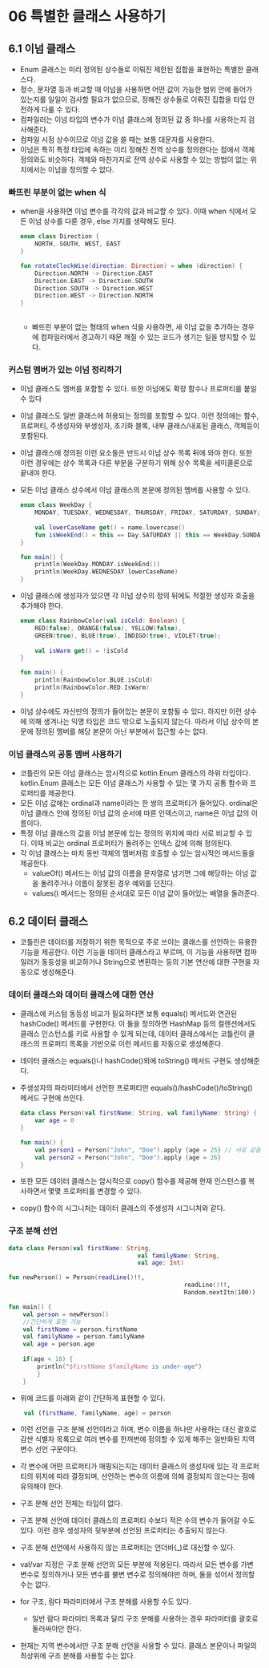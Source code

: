 # 06 특별한 클래스 사용하기

## 6.1 이넘 클래스

- Enum 클래스는 미리 정의된 상수들로 이뤄진 제한된 집합을 표현하는 특별한 클래스다.
- 정수, 문자열 등과 비교할 때 이넘을 사용하면 어떤 값이 가능한 범위 안에 들어가 있는지를 일일이 검사할 필요가 없으므로, 정해진 상수들로 이뤄진 집합을 타입 안전하게 다룰 수 있다.
- 컴파일러는 이넘 타입의 변수가 이넘 클래스에 정의된 값 중 하나를 사용하는지 검사해준다.
- 컴파일 시점 상수이므로 이넘 값을 쓸 때는 보통 대문자를 사용한다.
- 이넘은 특히 특정 타입에 속하는 미리 정해진 전역 상수를 정의한다는 점에서 객체 정의와도 비슷하다. 객체와 마찬가지로 전역 상수로 사용할 수 있는 방법이 없는 위치에서는 이넘을 정의할 수 없다.

### 빠뜨린 부분이 없는 when 식

- when을 사용하면 이넘 변수를 각각의 값과 비교할 수 있다. 이때 when 식에서 모든 이넘 상수를 다룬 경우, else 가지를 생략해도 된다.

    ```kotlin
    enum class Direction {
    	NORTH, SOUTH, WEST, EAST
    }
    
    fun rotateClockWise(direction: Direction) = when (direction) {
    	Direction.NORTH -> Direction.EAST
    	Direction.EAST -> Direction.SOUTH
    	Direction.SOUTH -> Direction.WEST
    	Direction.WEST -> Direction.NORTH
    }
    	
    ```

    - 빠뜨린 부분이 없는 형태의 when 식을 사용하면, 새 이넘 값을 추가하는 경우에 컴파일러에서 경고하기 때문 깨질 수 있는 코드가 생기는 일을 방지할 수 있다.

### 커스텀 멤버가 있는 이넘 정리하기

- 이넘 클래스도 멤버를 포함할 수 있다. 또한 이넘에도 확장 함수나 프로퍼티를 붙일 수 있다
- 이넘 클래스도 일반 클래스에 허용되는 정의를 포함할 수 있다. 이런 정의에는 함수, 프로퍼티, 주생성자와 부생성자, 초기화 블록, 내부 클래스/내포된 클래스, 객체등이 포함된다.
- 이넘 클래스에 정의된 이런 요소들은 반드시 이넘 상수 목록 뒤에 와야 한다. 또한 이런 경우에는 상수 목록과 다른 부분을 구분하기 위해 상수 목록을 세미콜론으로 끝내야 한다.
- 모든 이넘 클래스 상수에서 이넘 클래스의 본문에 정의된 멤버를 사용할 수 있다.

    ```kotlin
    enum class WeekDay {
    	MONDAY, TUESDAY, WEDNESDAY, THURSDAY, FRIDAY, SATURDAY, SUNDAY;
    	
    	val lowerCaseName get() = name.lowercase()
    	fun isWeekEnd() = this == Day.SATURDAY || this == WeekDay.SUNDAY
    }
    
    fun main() {
    	println(WeekDay.MONDAY.isWeekEnd())
    	println(WeekDay.WEDNESDAY.lowerCaseName)
    }
    ```

- 이넘 클래스에 생성자가 있으면 각 이넘 상수의 정의 뒤에도 적절한 생성자 호출을 추가해야 한다.

    ```kotlin
    enum class RainbowColor(val isCold: Boolean) {
    	RED(false), ORANGE(false), YELLOW(false), 
    	GREEN(true), BLUE(true), INDIGO(true), VIOLET(true);
    	
    	val isWarm get() = !isCold
    }
    
    fun main() {
    	println(RainbowColor.BLUE.isCold)
    	println(RainbowColor.RED.IsWarm)
    }
    ```

- 이넘 상수에도 자신만의 정의가 들어있는 본문이  포함될 수 있다. 하지만 이런 상수에 의해 생겨나는 익명 타입은 코드 밖으로 노출되지 않는다. 따라서 이넘 상수의 본문에 정의된 멤버를 해당 본문이 아닌 부분에서 접근할 수는 없다.

### 이넘 클래스의 공통 멤버 사용하기

- 코틀린의 모든 이넘 클래스는 암시적으로 kotlin.Enum 클래스의 하위 타입이다. kotlin.Enum 클래스는 모든 이넘 클래스가 사용할 수 있는 몇 가지 공통 함수와 프로퍼티를 제공한다.
- 모든 이넘 값에는 ordinal과 name이라는 한 쌍의 프로퍼티가 들어있다. ordinal은 이넘 클래스 안에 정의된 이넘 값의 순서에 따른 인덱스이고, name은 이넘 값의 이름이다.
- 특정 이넘 클래스의 값을 이넘 본문에 있는 정의의 위치에 따라 서로 비교할 수 있다. 이때 비교는 ordinal 프로퍼티가 돌려주는 인덱스 값에 의해 정의된다.
- 각 이넘 클래스는 마치 동반 객체의 멤버처럼 호출할 수 있는 암시적인 메서드들을 제공한다.
    - valueOf() 메서드는 이넘 값의 이름을 문자열로 넘기면 그에 해당하는 이넘 값을 돌려주거나 이름이 잘못된 경우 예외를 던진다.
    - values() 메서드는 정의된 순서대로 모든 이넘 값이 들어있는 배열을 돌려준다.

## 6.2 데이터 클래스

- 코틀린은 데이터를 저장하기 위한 목적으로 주로 쓰이는 클래스를 선언하는 유용한 기능을 제공한다. 이런 기능을 데이터 클래스라고 부르며, 이 기능을 사용하면 컴파일러가 동등성을 비교하거나 String으로 변환하는 등의 기본 연산에 대한 구현을 자동으로 생성해준다.

### 데이터 클래스와 데이터 클래스에 대한 연산

- 클래스에 커스텀 동등성 비교가 필요하다면 보통 equals() 메서드와 연관된 hashCode() 메서드를 구현한다. 이 둘을 정의하면 HashMap 등의 컬렌션에서도 클래스 인스턴스를 키로 사용할 수 있게 되는데, 데이터 클래스에서는 코틀린이 클래스의 프로퍼티 목록을 기반으로 이런 메서드를 자동으로 생성해준다.
- 데이터 클래스는 equals()나 hashCode()외에 toString() 메서드 구현도 생성해준다.
- 주생성자의 파라미터에서 선언한 프로퍼티만 equals()/hashCode()/toString() 메서드 구현에 쓰인다.

    ```kotlin
    data class Person(val firstName: String, val familyName: String) {
    	var age = 0
    }
    
    fun main() {
    	val person1 = Person("John", "Doe").apply {age = 25} // 서로 같음
    	val person2 = Person("John", "Doe").apply {age = 26}
    }
    ```

- 또한 모든 데이터 클래스는 암시적으로 copy() 함수를 제공해 현재 인스턴스를 복사하면서 몇몇 프로퍼티를 변경할 수 있다.
- copy() 함수의 시그니처는 데이터 클래스의 주생성자 시그니처와 같다.

### 구조 분해 선언

```kotlin
data class Person(val firstName: String,
									val familyName: String,
									val age: Int)

fun newPerson() = Person(readLine()!!,
												 readLine()!!,
												 Random.nextItn(100))

fun main() {
	val person = newPerson()
	//간단하게 표현 가능
	val firstName = person.firstName
	val familyName = person.familyName
	val age = person.age
	
	if(age < 18) {
		println("$firstName $familyName is under-age")
		}
	}
```

- 위에 코드를 아래와 같이 간단하게 표현할 수 있다.

    ```kotlin
     val (firstName, familyName, age) = person
    ```

- 이런 선언을 구조 분해 선언이라고 하며, 변수 이름을 하나만 사용하는 대신 괄호로 감싼 식별자 목록으로 여러 변수를 한꺼번에 정의할 수 있게 해주는 일반화된 지역 변수 선언 구문이다.
- 각 변수에 어떤 프로퍼티가 매핑되는지는 데이터 클래스의 생성자에 있는 각 프로퍼티의 위치에 따라 결정되며, 선언하는 변수의 이름에 의해 결정되지 않는다는 점에 유의해야 한다.
- 구조 분해 선언 전체는 타입이 없다.
- 구조 분해 선언에 데이터 클래스의 프로퍼티 수보다 적은 수의 변수가 들어갈 수도 있다. 이런 경우 생성자의 뒷부분에 선언된 프로퍼티는 추출되지 않는다.
- 구조 분해 선언에서 사용하지 않는 프로퍼티는 언더바(_)로 대신할 수 있다.
- val/var 지정은 구조 분해 선언의 모든 부분에 적용된다. 따라서 모든 변수를 가변 변수로 정의하거나 모든 변수를 불변 변수로 정의해야만 하며, 둘을 섞어서 정의할 수는 없다.
- for 구조, 람다 파라미터에서 구조 분해를 사용할 수도 있다.
    - 일반 람다 파라미터 목록과 달리 구조 분해를 사용하는 경우 파라미터를 괄호로 둘러싸야만 한다.
- 현재는 지역 변수에서만 구조 분해 선언을 사용할 수 있다. 클래스 본문이나 파일의 최상위에 구조 분해를 사용할 수는 없다.